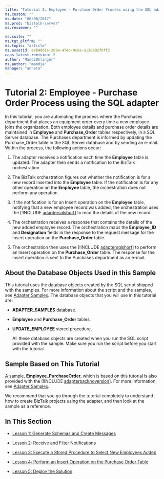 ```yaml
---
title: "Tutorial 2: Employee - Purchase Order Process using the SQL adapter | Microsoft Docs"
ms.custom: ""
ms.date: "06/08/2017"
ms.prod: "biztalk-server"
ms.reviewer: ""

ms.suite: ""
ms.tgt_pltfrm: ""
ms.topic: "article"
ms.assetid: eeb4dd1e-209a-47eb-9c0e-a138e02f0ff2
caps.latest.revision: 8
author: "MandiOhlinger"
ms.author: "mandia"
manager: "anneta"
---
```

# Tutorial 2: Employee - Purchase Order Process using the SQL adapter
In this tutorial, you are automating the process where the Purchases department that places an equipment order every time a new employee joins the organization. Both employee details and purchase order details are maintained in **Employee** and **Purchase_Order** tables respectively, in a SQL Server database. The Purchases department is informed by updating the Purchase_Order table in the SQL Server database and by sending an e-mail. Within the process, the following actions occur:  
  
1. The adapter receives a notification each time the **Employee** table is updated. The adapter then sends a notification to the BizTalk orchestration.  
  
2. The BizTalk orchestration figures out whether the notification is for a new record inserted into the **Employee** table. If the notification is for any other operation on the **Employee** table, the orchestration does not perform any operation.  
  
3. If the notification is for an Insert operation on the <strong>Employee</strong> table, notifying that a new employee record was added, the orchestration uses the [!INCLUDE [adaptersqlshort](../../includes/adaptersqlshort-md.md)] to read the details of the new record.  
  
4. The orchestration receives a response that contains the details of the new added employee record. The orchestration maps the **Employee_ID** and **Designation** fields in the response to the request message for the Insert operation on the **Purchase_Order** table.  
  
5. The orchestration then uses the [!INCLUDE [adaptersqlshort](../../includes/adaptersqlshort-md.md)] to perform an Insert operation on the <strong>Purchase_Order</strong> table. The response for the Insert operation is sent to the Purchases department as an e-mail.  
  
## About the Database Objects Used in this Sample  
 This tutorial uses the database objects created by the SQL script shipped with the samples. For more information about the script and the samples, see [Adapter Samples](../../adapters-and-accelerators/accelerator-rosettanet/adapter-samples.md). The database objects that you will use in this tutorial are:  
  
- **ADAPTER_SAMPLES** database.  
  
- **Employee** and **Purchase_Order** tables.  
  
- **UPDATE_EMPLOYEE** stored procedure.  
  
  All these database objects are created when you run the SQL script provided with the sample. Make sure you run the script before you start with the tutorial.  
  
## Sample Based on This Tutorial  
 A sample, <strong>Employee_PurchaseOrder</strong>, which is based on this tutorial is also provided with the [!INCLUDE [adapterpacknoversion](../../includes/adapterpacknoversion-md.md)]. For more information, see [Adapter Samples](../../adapters-and-accelerators/accelerator-rosettanet/adapter-samples.md).  
  
 We recommend that you go through the tutorial completely to understand how to create BizTalk projects using the adapter, and then look at the sample as a reference.  
  
## In This Section  
  
-   [Lesson 1: Generate Schemas and Create Messages](../../adapters-and-accelerators/adapter-sql/lesson-1-generate-schemas-and-create-messages.md)  
  
-   [Lesson 2: Receive and Filter Notifications](../../adapters-and-accelerators/adapter-sql/lesson-2-receive-and-filter-notifications.md)  
  
-   [Lesson 3: Execute a Stored Procedure to Select New Employees Added](../../adapters-and-accelerators/adapter-sql/lesson-3-execute-a-stored-procedure-to-select-new-employees-added.md)  
  
-   [Lesson 4: Perform an Insert Operation on the Purchase Order Table](../../adapters-and-accelerators/adapter-sql/lesson-4-perform-an-insert-operation-on-the-purchase-order-table.md)  
  
-   [Lesson 5: Deploy the Solution](../../adapters-and-accelerators/adapter-sql/lesson-5-deploy-the-solution.md)